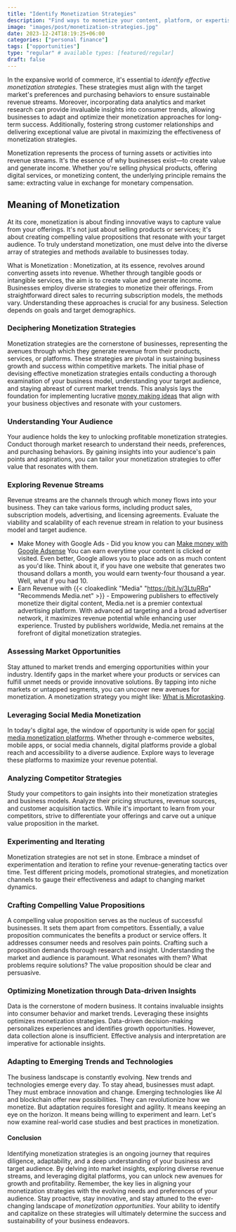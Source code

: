 ```yaml
---
title: "Identify Monetization Strategies"
description: "Find ways to monetize your content, platform, or expertise. Maximize your earning potential with revenue streams like advertising, affiliate marketing, digital products, and more."
image: "images/post/monetization-strategies.jpg"
date: 2023-12-24T18:19:25+06:00
categories: ["personal finance"]
tags: ["opportunities"]
type: "regular" # available types: [featured/regular]
draft: false
---
```


In the expansive world of commerce, it's essential to _identify effective monetization strategies_. These strategies must align with the target market's preferences and purchasing behaviors to ensure sustainable revenue streams. Moreover, incorporating data analytics and market research can provide invaluable insights into consumer trends, allowing businesses to adapt and optimize their monetization approaches for long-term success. Additionally, fostering strong customer relationships and delivering exceptional value are pivotal in maximizing the effectiveness of monetization strategies.

Monetization represents the process of turning assets or activities into revenue streams. It's the essence of why businesses exist—to create value and generate income. Whether you're selling physical products, offering digital services, or monetizing content, the underlying principle remains the same: extracting value in exchange for monetary compensation.

## Meaning of Monetization

At its core, monetization is about finding innovative ways to capture value from your offerings. It's not just about selling products or services; it's about creating compelling value propositions that resonate with your target audience. To truly understand monetization, one must delve into the diverse array of strategies and methods available to businesses today.

What is Monetization
: Monetization, at its essence, revolves around converting assets into revenue. Whether through tangible goods or intangible services, the aim is to create value and generate income. Businesses employ diverse strategies to monetize their offerings. From straightforward direct sales to recurring subscription models, the methods vary. Understanding these approaches is crucial for any business. Selection depends on goals and target demographics.

### Deciphering Monetization Strategies

Monetization strategies are the cornerstone of businesses, representing the avenues through which they generate revenue from their products, services, or platforms. These strategies are pivotal in sustaining business growth and success within competitive markets. The initial phase of devising effective monetization strategies entails conducting a thorough examination of your business model, understanding your target audience, and staying abreast of current market trends. This analysis lays the foundation for implementing lucrative [money making ideas](/blog/ways-to-make-money-online) that align with your business objectives and resonate with your customers.

### Understanding Your Audience

Your audience holds the key to unlocking profitable monetization strategies. Conduct thorough market research to understand their needs, preferences, and purchasing behaviors. By gaining insights into your audience's pain points and aspirations, you can tailor your monetization strategies to offer value that resonates with them.

### Exploring Revenue Streams

Revenue streams are the channels through which money flows into your business. They can take various forms, including product sales, subscription models, advertising, and licensing agreements. Evaluate the viability and scalability of each revenue stream in relation to your business model and target audience.

- Make Money with Google Ads - Did you know you can [Make money with Google Adsense](/blog/how-to-make-money-with-google-ads) You can earn everytime your content is clicked or visited. Even better, Google allows you to place ads on as much content as you'd like. Think about it, if you have one website that generates two thousand dollars a month, you would earn twenty-four thousand a year. Well, what if you had 10.
- Earn Revenue with {{< cloakedlink "Media" "https://bit.ly/3LtuRRq" "Recommends Media.net" >}} - Empowering publishers to effectively monetize their digital content, Media.net is a premier contextual advertising platform. With advanced ad targeting and a broad advertiser network, it maximizes revenue potential while enhancing user experience. Trusted by publishers worldwide, Media.net remains at the forefront of digital monetization strategies.

### Assessing Market Opportunities

Stay attuned to market trends and emerging opportunities within your industry. Identify gaps in the market where your products or services can fulfill unmet needs or provide innovative solutions. By tapping into niche markets or untapped segments, you can uncover new avenues for monetization. A monetization strategy you might like: [What is Microtasking](/blog/what-is-microtasking).

### Leveraging Social Media Monetization

In today's digital age, the window of opportunity is wide open for [social media monetization platforms](/blog/social-media-monetization). Whether through e-commerce websites, mobile apps, or social media channels, digital platforms provide a global reach and accessibility to a diverse audience. Explore ways to leverage these platforms to maximize your revenue potential.

### Analyzing Competitor Strategies

Study your competitors to gain insights into their monetization strategies and business models. Analyze their pricing structures, revenue sources, and customer acquisition tactics. While it's important to learn from your competitors, strive to differentiate your offerings and carve out a unique value proposition in the market.

### Experimenting and Iterating

Monetization strategies are not set in stone. Embrace a mindset of experimentation and iteration to refine your revenue-generating tactics over time. Test different pricing models, promotional strategies, and monetization channels to gauge their effectiveness and adapt to changing market dynamics.

### Crafting Compelling Value Propositions

A compelling value proposition serves as the nucleus of successful businesses. It sets them apart from competitors. Essentially, a value proposition communicates the benefits a product or service offers. It addresses consumer needs and resolves pain points. Crafting such a proposition demands thorough research and insight. Understanding the market and audience is paramount. What resonates with them? What problems require solutions? The value proposition should be clear and persuasive.

### Optimizing Monetization through Data-driven Insights

Data is the cornerstone of modern business. It contains invaluable insights into consumer behavior and market trends. Leveraging these insights optimizes monetization strategies. Data-driven decision-making personalizes experiences and identifies growth opportunities. However, data collection alone is insufficient. Effective analysis and interpretation are imperative for actionable insights.

### Adapting to Emerging Trends and Technologies

The business landscape is constantly evolving. New trends and technologies emerge every day. To stay ahead, businesses must adapt. They must embrace innovation and change. Emerging technologies like AI and blockchain offer new possibilities. They can revolutionize how we monetize. But adaptation requires foresight and agility. It means keeping an eye on the horizon. It means being willing to experiment and learn. Let's now examine real-world case studies and best practices in monetization.

#### Conclusion

Identifying monetization strategies is an ongoing journey that requires diligence, adaptability, and a deep understanding of your business and target audience. By delving into market insights, exploring diverse revenue streams, and leveraging digital platforms, you can unlock new avenues for growth and profitability. Remember, the key lies in aligning your monetization strategies with the evolving needs and preferences of your audience. Stay proactive, stay innovative, and stay attuned to the ever-changing landscape of _monetization opportunities_. Your ability to identify and capitalize on these strategies will ultimately determine the success and sustainability of your business endeavors.
